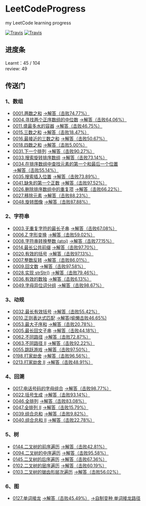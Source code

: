 # LeetCodeProgress
my LeetCode learning progress  

[![Travis](https://img.shields.io/badge/language-Python-blue.svg)](https://www.python.org/)
[![Travis](https://img.shields.io/badge/website-LeetCode-orange.svg)](https://leetcode-cn.com/problemset/all/)

## 进度条
Learnt：45 / 104  
review: 49

## 传送门
### 1、数组
- [0001.两数之和](https://leetcode-cn.com/problems/two-sum/)  [->解答（击败74.77%）](./array/1_two_sum.py)
- [0004.寻找两个正序数组的中位数](https://leetcode-cn.com/problems/median-of-two-sorted-arrays/)  [->解答（击败64.06%）](./array/4_findMedianSortedArrays.py)
- [0011.盛最多水的容器](https://leetcode-cn.com/problems/container-with-most-water/)  [->解答（击败46.75%）](./array/11_maxArea.py)
- [0015.三数之和](https://leetcode-cn.com/problems/3sum/)  [->解答（击败18.47%）](./array/15_threeSum.py)
- [0016.最接近的三数之和](https://leetcode-cn.com/problems/3sum-closest/)  [->解答（击败50.67%）](./array/16_threeSumClosest.py)
- [0018.四数之和](https://leetcode-cn.com/problems/4sum/)  [->解答（击败5.00%）](./array/18_fourSum.py)
- [0031.下一个排列](https://leetcode-cn.com/problems/next-permutation/)  [->解答（击败90.27%）](./array/31_nextPermutation.py)
- [0033.搜索旋转排序数组](https://leetcode-cn.com/problems/search-in-rotated-sorted-array/)  [->解答（击败73.14%）](./array/33_search.py)
- [0034.在排序数组中查找元素的第一个和最后一个位置](https://leetcode-cn.com/problems/find-first-and-last-position-of-element-in-sorted-array/)  [->解答（击败55.14%）](./array/34_searchRange.py)
- [0035.搜索插入位置](https://leetcode-cn.com/problems/search-insert-position/)  [->解答（击败73.89%）](./array/35_searchInsert.py)
- [0041.缺失的第一个正数](https://leetcode-cn.com/problems/first-missing-positive/)  [->解答（击败97.52%）](./array/41_firstMissingPositive.py)
- [0026.删除排序数组中的重复项](https://leetcode-cn.com/problems/remove-duplicates-from-sorted-array/)  [->解答（击败66.22%）](./array/26_removeDuplicates.py)
- [0027.移除元素](https://leetcode-cn.com/problems/remove-element/)  [->解答（击败88.23%）](./array/27_removeElement.py)
- [0048.旋转图像](https://leetcode-cn.com/problems/rotate-image/)  [->解答（击败87.88%）](./array/48_rotate.py)

### 2、字符串
- [0003.无重复字符的最长子串](https://leetcode-cn.com/problems/longest-substring-without-repeating-characters/)  [->解答（击败67.08%）](./string/3_length_of_longest_substring.py)
- [0006.Z 字形变换](https://leetcode-cn.com/problems/zigzag-conversion/)  [->解答（击败59.02%）](./string/6_convert.py)
- [0008.字符串转换整数 (atoi)](https://leetcode-cn.com/problems/string-to-integer-atoi/)  [->解答（击败77.15%）](./string/8_myAtoi.py)
- [0014.最长公共前缀](https://leetcode-cn.com/problems/longest-common-prefix/)  [->解答（击败97.70%）](./string/14_longestCommonPrefix.py)
- [0020.有效的括号](https://leetcode-cn.com/problems/valid-parentheses/)  [->解答（击败97.13%）](./string/20_isValid.py)
- [0007.整数反转](https://leetcode-cn.com/problems/reverse-integer/)  [->解答（击败86.01%）](./string/7_reverse.py)
- [0009.回文数](https://leetcode-cn.com/problems/palindrome-number/)  [->解答（击败97.58%）](./string/9_isPalindrome.py)
- [0028.实现 strStr()](https://leetcode-cn.com/problems/implement-strstr/)  [->解答（击败79.46%）](./string/28_strStr.py)
- [0036.有效的数独](https://leetcode-cn.com/problems/valid-sudoku/)  [->解答（击败6.13%）](./string/36_isValidSudoku.py)
- [0049.字母异位词分组](https://leetcode-cn.com/problems/group-anagrams/)  [->解答（击败98.67%）](./string/49_groupAnagrams.py)

### 3、动规
- [0032.最长有效括号](https://leetcode-cn.com/problems/longest-valid-parentheses/)  [->解答（击败55.42%）](./dp/32_longest_valid_parentheses.py)
- [0010.正则表达式匹配](https://leetcode-cn.com/problems/regular-expression-matching/)  [->解答(偷懒击败46.65%)](./dp/10_isMatch.py)
- [0053.最大子序和](https://leetcode-cn.com/problems/maximum-subarray/)  [->解答（击败20.78%）](./dp/53_maxSubArray.py)
- [0005.最长回文子串](https://leetcode-cn.com/problems/longest-palindromic-substring/)  [->解答（击败44.18%）](./dp/5_longestPalindrome.py)
- [0062.不同路径](https://leetcode-cn.com/problems/unique-paths/)  [->解答（击败72.87%）](./dp/62_uniquePaths.py)
- [0063.不同路径 II](https://leetcode-cn.com/problems/unique-paths-ii/)  [->解答（击败92.22%）](./dp/63_uniquePathsWithObstacles.py)
- [0055.跳跃游戏](https://leetcode-cn.com/problems/jump-game/)  [->解答（击败97.50%）](./dp/55_canJump.py)
- [0198.打家劫舍](https://leetcode-cn.com/problems/house-robber/)  [->解答（击败96.56%）](./dp/198_rob.py)
- [0213.打家劫舍 II](https://leetcode-cn.com/problems/house-robber-ii/)  [->解答（击败48.91%）](./dp/213_rob.py)

### 4、回溯
- [0017.电话号码的字母组合](https://leetcode-cn.com/problems/letter-combinations-of-a-phone-number/)  [->解答（击败98.77%）](./track_back/17_letter_combinations.py)
- [0022.括号生成](https://leetcode-cn.com/problems/generate-parentheses/)  [->解答（击败93.14%）](./track_back/22_generateParenthesis.py)
- [0046.全排列](https://leetcode-cn.com/problems/permutations/)  [->解答（击败83.08%）](./track_back/46_permute.py)
- [0047.全排列 II](https://leetcode-cn.com/problems/permutations-ii/)  [->解答（击败15.79%）](./track_back/47_permuteUnique.py)
- [0039.组合总和](https://leetcode-cn.com/problems/combination-sum/)  [->解答（击败9.82%）](./track_back/39_combinationSum.py)
- [0040.组合总和 II](https://leetcode-cn.com/problems/combination-sum-ii/)  [->解答（击败22.78%）](./track_back/40_combinationSum2.py)

### 5、树
- [0144.二叉树的前序遍历](https://leetcode-cn.com/problems/binary-tree-preorder-traversal/)   [->解答（击败42.81%）](./tree/144_preorderTraversal.py)
- [0094.二叉树的中序遍历](https://leetcode-cn.com/problems/binary-tree-inorder-traversal/)  [->解答（击败95.58%）](./tree/94_inorderTraversal.py)
- [0145.二叉树的后序遍历](https://leetcode-cn.com/problems/binary-tree-postorder-traversal/)  [->解答（击败67.36%）](./tree/145_postorderTraversal.py)
- [0102.二叉树的层序遍历](https://leetcode-cn.com/problems/binary-tree-level-order-traversal/)  [->解答（击败60.19%）](./tree/102_levelOrder.py)
- [0103.二叉树的锯齿形层次遍历](https://leetcode-cn.com/problems/binary-tree-zigzag-level-order-traversal/)  [->解答（击败56.02%）](./tree/103_zigzagLevelOrder.py)

### 6、图
- [0127.单词接龙](https://leetcode-cn.com/problems/word-ladder/)  [->解答（击败45.49%）](./graph/127_ladder_length.py)  [->自制变种 单词接龙路径](./graph/ladder_path.py)
